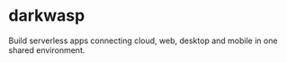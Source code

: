# darkwasp
Build serverless apps connecting cloud, web, desktop and mobile in one shared environment.
